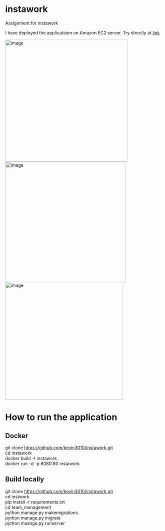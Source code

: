 # instawork
Assignment for instawork

I have deployed the applicataion on Amazon EC2 server. 
Try directly at [link](http://3.137.198.14:8000/)


<img width="391" alt="image" src="https://github.com/kevin3010/instawork/assets/42439376/0003dbee-22fd-4ab9-92a3-ba2af08b23b6"> <br>
<img width="385" alt="image" src="https://github.com/kevin3010/instawork/assets/42439376/11e13f03-f8c8-4859-8d71-ce409c3597d3"> <br>
<img width="377" alt="image" src="https://github.com/kevin3010/instawork/assets/42439376/43414a85-3a5b-461f-8f9d-645adee7806b"> <br>






# How to run the application 

## Docker
git clone https://github.com/kevin3010/instawork.git <br>
cd instawork <br>
docker build -t instawork . <br>
docker run -d -p 8080:80 instawork <br>

## Build locally
git clone https://github.com/kevin3010/instawork.git <br>
cd instwork <br>
pip install -r requirements.txt <br>
cd team_management <br>
python manage.py makemigrations <br>
python manage.py migrate <br>
python maange.py runserver <br>
